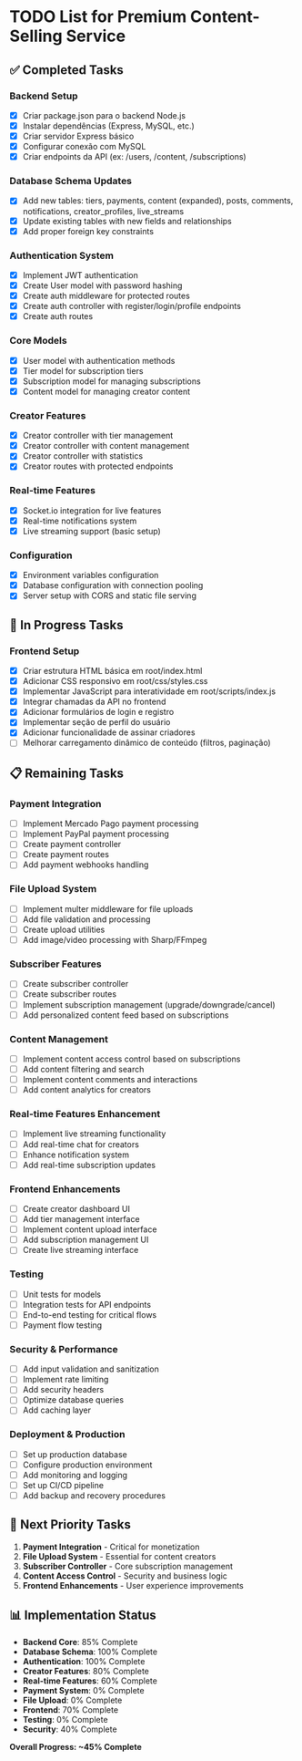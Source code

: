 # TODO List for Premium Content-Selling Service

## ✅ Completed Tasks

### Backend Setup
- [x] Criar package.json para o backend Node.js
- [x] Instalar dependências (Express, MySQL, etc.)
- [x] Criar servidor Express básico
- [x] Configurar conexão com MySQL
- [x] Criar endpoints da API (ex: /users, /content, /subscriptions)

### Database Schema Updates
- [x] Add new tables: tiers, payments, content (expanded), posts, comments, notifications, creator_profiles, live_streams
- [x] Update existing tables with new fields and relationships
- [x] Add proper foreign key constraints

### Authentication System
- [x] Implement JWT authentication
- [x] Create User model with password hashing
- [x] Create auth middleware for protected routes
- [x] Create auth controller with register/login/profile endpoints
- [x] Create auth routes

### Core Models
- [x] User model with authentication methods
- [x] Tier model for subscription tiers
- [x] Subscription model for managing subscriptions
- [x] Content model for managing creator content

### Creator Features
- [x] Creator controller with tier management
- [x] Creator controller with content management
- [x] Creator controller with statistics
- [x] Creator routes with protected endpoints

### Real-time Features
- [x] Socket.io integration for live features
- [x] Real-time notifications system
- [x] Live streaming support (basic setup)

### Configuration
- [x] Environment variables configuration
- [x] Database configuration with connection pooling
- [x] Server setup with CORS and static file serving

## 🔄 In Progress Tasks

### Frontend Setup
- [x] Criar estrutura HTML básica em root/index.html
- [x] Adicionar CSS responsivo em root/css/styles.css
- [x] Implementar JavaScript para interatividade em root/scripts/index.js
- [x] Integrar chamadas da API no frontend
- [x] Adicionar formulários de login e registro
- [x] Implementar seção de perfil do usuário
- [x] Adicionar funcionalidade de assinar criadores
- [ ] Melhorar carregamento dinâmico de conteúdo (filtros, paginação)

## 📋 Remaining Tasks

### Payment Integration
- [ ] Implement Mercado Pago payment processing
- [ ] Implement PayPal payment processing
- [ ] Create payment controller
- [ ] Create payment routes
- [ ] Add payment webhooks handling

### File Upload System
- [ ] Implement multer middleware for file uploads
- [ ] Add file validation and processing
- [ ] Create upload utilities
- [ ] Add image/video processing with Sharp/FFmpeg

### Subscriber Features
- [ ] Create subscriber controller
- [ ] Create subscriber routes
- [ ] Implement subscription management (upgrade/downgrade/cancel)
- [ ] Add personalized content feed based on subscriptions

### Content Management
- [ ] Implement content access control based on subscriptions
- [ ] Add content filtering and search
- [ ] Implement content comments and interactions
- [ ] Add content analytics for creators

### Real-time Features Enhancement
- [ ] Implement live streaming functionality
- [ ] Add real-time chat for creators
- [ ] Enhance notification system
- [ ] Add real-time subscription updates

### Frontend Enhancements
- [ ] Create creator dashboard UI
- [ ] Add tier management interface
- [ ] Implement content upload interface
- [ ] Add subscription management UI
- [ ] Create live streaming interface

### Testing
- [ ] Unit tests for models
- [ ] Integration tests for API endpoints
- [ ] End-to-end testing for critical flows
- [ ] Payment flow testing

### Security & Performance
- [ ] Add input validation and sanitization
- [ ] Implement rate limiting
- [ ] Add security headers
- [ ] Optimize database queries
- [ ] Add caching layer

### Deployment & Production
- [ ] Set up production database
- [ ] Configure production environment
- [ ] Add monitoring and logging
- [ ] Set up CI/CD pipeline
- [ ] Add backup and recovery procedures

## 🎯 Next Priority Tasks

1. **Payment Integration** - Critical for monetization
2. **File Upload System** - Essential for content creators
3. **Subscriber Controller** - Core subscription management
4. **Content Access Control** - Security and business logic
5. **Frontend Enhancements** - User experience improvements

## 📊 Implementation Status

- **Backend Core**: 85% Complete
- **Database Schema**: 100% Complete
- **Authentication**: 100% Complete
- **Creator Features**: 80% Complete
- **Real-time Features**: 60% Complete
- **Payment System**: 0% Complete
- **File Upload**: 0% Complete
- **Frontend**: 70% Complete
- **Testing**: 0% Complete
- **Security**: 40% Complete

**Overall Progress: ~45% Complete**
